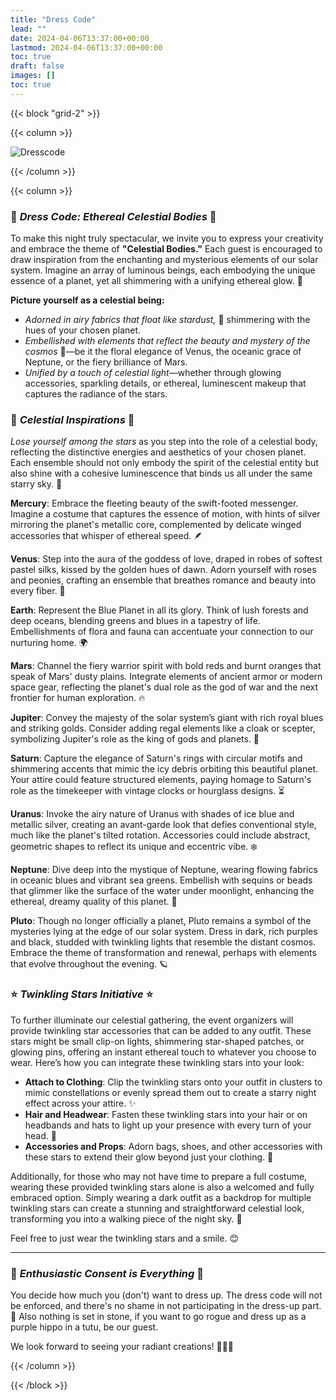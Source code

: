 ```yaml
---
title: "Dress Code"
lead: ""
date: 2024-04-06T13:37:00+00:00
lastmod: 2024-04-06T13:37:00+00:00
toc: true
draft: false
images: []
toc: true
---
```



{{< block "grid-2" >}}

{{< column >}}


![Dresscode](/images/dresscode.webp)

{{< /column >}}


{{< column >}}

### 🌌 *Dress Code: Ethereal Celestial Bodies* 🌌

To make this night truly spectacular, we invite you to express your creativity and embrace the theme of **"Celestial Bodies."** Each guest is encouraged to draw inspiration from the enchanting and mysterious elements of our solar system. Imagine an array of luminous beings, each embodying the unique essence of a planet, yet all shimmering with a unifying ethereal glow. 🌠

**Picture yourself as a celestial being:**

- *Adorned in airy fabrics that float like stardust,* 🌟 shimmering with the hues of your chosen planet.
- *Embellished with elements that reflect the beauty and mystery of the cosmos* 🌌—be it the floral elegance of Venus, the oceanic grace of Neptune, or the fiery brilliance of Mars.
- *Unified by a touch of celestial light*—whether through glowing accessories, sparkling details, or ethereal, luminescent makeup that captures the radiance of the stars.

### 🌠 *Celestial Inspirations* 🌠

*Lose yourself among the stars* as you step into the role of a celestial body, reflecting the distinctive energies and aesthetics of your chosen planet. Each ensemble should not only embody the spirit of the celestial entity but also shine with a cohesive luminescence that binds us all under the same starry sky. 🌟

**Mercury**: Embrace the fleeting beauty of the swift-footed messenger. Imagine a costume that captures the essence of motion, with hints of silver mirroring the planet's metallic core, complemented by delicate winged accessories that whisper of ethereal speed. 🪶

**Venus**: Step into the aura of the goddess of love, draped in robes of softest pastel silks, kissed by the golden hues of dawn. Adorn yourself with roses and peonies, crafting an ensemble that breathes romance and beauty into every fiber. 🌹

**Earth**: Represent the Blue Planet in all its glory. Think of lush forests and deep oceans, blending greens and blues in a tapestry of life. Embellishments of flora and fauna can accentuate your connection to our nurturing home. 🌍

**Mars**: Channel the fiery warrior spirit with bold reds and burnt oranges that speak of Mars' dusty plains. Integrate elements of ancient armor or modern space gear, reflecting the planet's dual role as the god of war and the next frontier for human exploration. 🔥

**Jupiter**: Convey the majesty of the solar system’s giant with rich royal blues and striking golds. Consider adding regal elements like a cloak or scepter, symbolizing Jupiter's role as the king of gods and planets. 👑

**Saturn**: Capture the elegance of Saturn's rings with circular motifs and shimmering accents that mimic the icy debris orbiting this beautiful planet. Your attire could feature structured elements, paying homage to Saturn's role as the timekeeper with vintage clocks or hourglass designs. ⏳

**Uranus**: Invoke the airy nature of Uranus with shades of ice blue and metallic silver, creating an avant-garde look that defies conventional style, much like the planet's tilted rotation. Accessories could include abstract, geometric shapes to reflect its unique and eccentric vibe. ❄️

**Neptune**: Dive deep into the mystique of Neptune, wearing flowing fabrics in oceanic blues and vibrant sea greens. Embellish with sequins or beads that glimmer like the surface of the water under moonlight, enhancing the ethereal, dreamy quality of this planet. 🌊

**Pluto**: Though no longer officially a planet, Pluto remains a symbol of the mysteries lying at the edge of our solar system. Dress in dark, rich purples and black, studded with twinkling lights that resemble the distant cosmos. Embrace the theme of transformation and renewal, perhaps with elements that evolve throughout the evening. 🪐

### ⭐ *Twinkling Stars Initiative* ⭐

To further illuminate our celestial gathering, the event organizers will provide twinkling star accessories that can be added to any outfit. These stars might be small clip-on lights, shimmering star-shaped patches, or glowing pins, offering an instant ethereal touch to whatever you choose to wear. Here’s how you can integrate these twinkling stars into your look:

- **Attach to Clothing**: Clip the twinkling stars onto your outfit in clusters to mimic constellations or evenly spread them out to create a starry night effect across your attire. ✨
- **Hair and Headwear**: Fasten these twinkling stars into your hair or on headbands and hats to light up your presence with every turn of your head. 🌠
- **Accessories and Props**: Adorn bags, shoes, and other accessories with these stars to extend their glow beyond just your clothing. 💫

Additionally, for those who may not have time to prepare a full costume, wearing these provided twinkling stars alone is also a welcomed and fully embraced option. Simply wearing a dark outfit as a backdrop for multiple twinkling stars can create a stunning and straightforward celestial look, transforming you into a walking piece of the night sky. 🌌

Feel free to just wear the twinkling stars and a smile. 😊

---

### 🌟 *Enthusiastic Consent is Everything* 🌟

You decide how much you (don't) want to dress up. The dress code will not be enforced, and there's no shame in not participating in the dress-up part. 🌟 
Also nothing is set in stone, if you want to go rogue and dress up as a purple hippo in a tutu, be our guest. 

We look forward to seeing your radiant creations! 🌌🌟🌠



{{< /column >}}

{{< /block >}}
